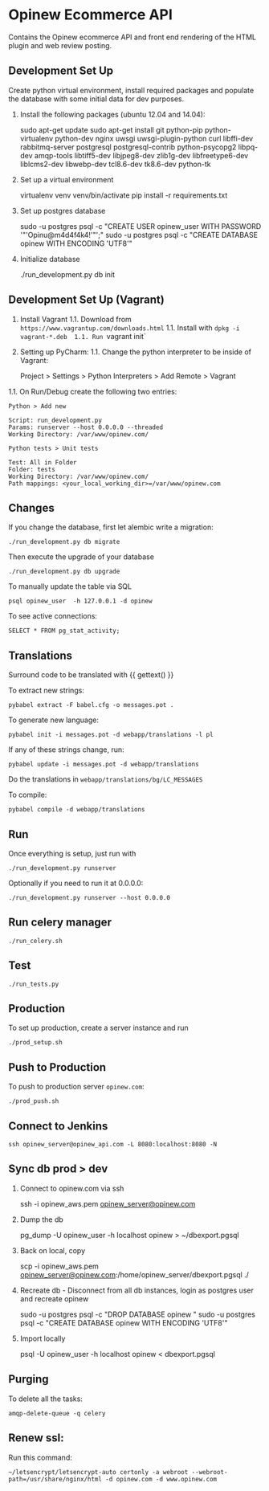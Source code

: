 # Opinew Ecommerce API

Contains the Opinew ecommerce API and front end rendering of the HTML plugin and web review posting. 

## Development Set Up

Create python virtual environment, install required packages and populate the database with some initial data for dev purposes.

1. Install the following packages (ubuntu 12.04 and 14.04):

    sudo apt-get update
    sudo apt-get install git python-pip python-virtualenv python-dev nginx uwsgi uwsgi-plugin-python curl libffi-dev rabbitmq-server postgresql postgresql-contrib python-psycopg2 libpq-dev amqp-tools libtiff5-dev libjpeg8-dev zlib1g-dev libfreetype6-dev liblcms2-dev libwebp-dev tcl8.6-dev tk8.6-dev python-tk


1. Set up a virtual environment

    virtualenv venv
    venv/bin/activate
    pip install -r requirements.txt
    
1. Set up postgres database
    
    sudo -u postgres psql -c "CREATE USER opinew_user WITH PASSWORD '"'Opinu@m4d4f4k4\!'"';"
    sudo -u postgres psql -c "CREATE DATABASE opinew WITH ENCODING 'UTF8'"

1. Initialize database

    ./run_development.py db init

## Development Set Up (Vagrant)
1. Install Vagrant
1.1. Download from `https://www.vagrantup.com/downloads.html`
1.1. Install with `dpkg -i vagrant-*.deb 
1.1. Run `vagrant init`

1. Setting up PyCharm:
1.1. Change the python interpreter to be inside of Vagrant:

    Project > Settings > Python Interpreters > Add Remote > Vagrant

1.1. On Run/Debug create the following two entries:

`Python > Add new`

    Script: run_development.py
    Params: runserver --host 0.0.0.0 --threaded
    Working Directory: /var/www/opinew.com/

`Python tests > Unit tests`
    
    Test: All in Folder
    Folder: tests
    Working Directory: /var/www/opinew.com/
    Path mappings: <your_local_working_dir>=/var/www/opinew.com  
    
## Changes

If you change the database, first let alembic write a migration:

    ./run_development.py db migrate
    
Then execute the upgrade of your database

    ./run_development.py db upgrade

To manually update the table via SQL

    psql opinew_user  -h 127.0.0.1 -d opinew

To see active connections:
    
    SELECT * FROM pg_stat_activity;

## Translations
Surround code to be translated with {{ gettext() }}

To extract new strings:

    pybabel extract -F babel.cfg -o messages.pot .

To generate new language:

    pybabel init -i messages.pot -d webapp/translations -l pl

If any of these strings change, run:

    pybabel update -i messages.pot -d webapp/translations

Do the translations in `webapp/translations/bg/LC_MESSAGES`

To compile:

    pybabel compile -d webapp/translations

## Run
Once everything is setup, just run with

    ./run_development.py runserver
    
Optionally if you need to run it at 0.0.0.0:

    ./run_development.py runserver --host 0.0.0.0
    
## Run celery manager

    ./run_celery.sh

## Test

    ./run_tests.py

## Production
To set up production, create a server instance and run

    ./prod_setup.sh

## Push to Production
To push to production server `opinew.com`:

    ./prod_push.sh


## Connect to Jenkins

    ssh opinew_server@opinew_api.com -L 8080:localhost:8080 -N
    
## Sync db prod > dev

1. Connect to opinew.com via ssh

    ssh -i opinew_aws.pem opinew_server@opinew.com

1. Dump the db

    pg_dump -U opinew_user -h localhost opinew > ~/dbexport.pgsql

1. Back on local, copy

    scp -i opinew_aws.pem opinew_server@opinew.com:/home/opinew_server/dbexport.pgsql ./

1. Recreate db - Disconnect from all db instances, login as postgres user and recreate opinew
    
    sudo -u postgres psql -c "DROP DATABASE opinew "
    sudo -u postgres psql -c "CREATE DATABASE opinew WITH ENCODING 'UTF8'"

1. Import locally 

    psql -U opinew_user -h localhost opinew < dbexport.pgsql


## Purging

To delete all the tasks:
    
    amqp-delete-queue -q celery
    
## Renew ssl:

Run this command:

    ~/letsencrypt/letsencrypt-auto certonly -a webroot --webroot-path=/usr/share/nginx/html -d opinew.com -d www.opinew.com
